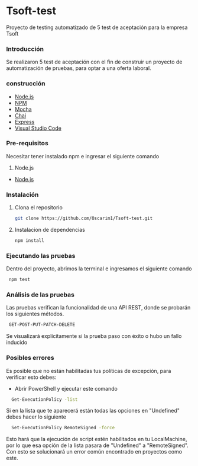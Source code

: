 # Tsoft-test
Proyecto de testing automatizado de 5 test de aceptación para la empresa Tsoft 

### Introducción
Se realizaron 5 test de aceptación con el fin de construir un proyecto de automatización de pruebas, para optar a una oferta laboral.

### construcción
* [Node.js](https://nodejs.org/es/)
* [NPM](https://www.npmjs.com/)
* [Mocha](https://mochajs.org/)
* [Chai](https://www.chaijs.com/)
* [Express](https://expressjs.com/es/)
* [Visual Studio Code](https://code.visualstudio.com/)

### Pre-requisitos
Necesitar tener instalado npm e ingresar el siguiente comando

1. Node.js

  * [Node.js](https://nodejs.org/es/)


### Instalación
1. Clona el repositorio

   ``` sh
   git clone https://github.com/Oscarim1/Tsoft-test.git
   ```
2. Instalacion de dependencias

   ``` sh
   npm install
   ```
### Ejecutando las pruebas
Dentro del proyecto, abrimos la terminal e ingresamos el siguiente comando

  ``` sh
   npm test
   ```
### Análisis de las pruebas
Las pruebas verifican la funcionalidad de una API REST, donde se probarán los siguientes métodos.

  ``` sh
   GET-POST-PUT-PATCH-DELETE
   ```

Se visualizará explícitamente si la prueba paso con éxito o hubo un fallo inducido

### Posibles errores
Es posible que no están habilitadas tus políticas de excepción, para verificar esto debes:
* Abrir PowerShell y ejecutar este comando
 ``` sh
   Get-ExecutionPolicy -list
   ```
Si en la lista que te aparecerá están todas las opciones en "Undefined" debes hacer lo siguiente
 ``` sh
   Set-ExecutionPolicy RemoteSigned -force
   ```
Esto hará que la ejecución de script estén habilitados en tu LocalMachine, por lo que esa opción de la lista pasara de "Undefined" a "RemoteSigned".
Con esto se solucionará un error común encontrado en proyectos como este.

